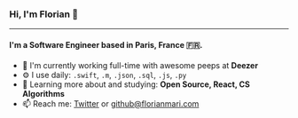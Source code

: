 ### Hi, I'm Florian 👋
---

#### I'm a Software Engineer based in Paris, France 🇫🇷.

- 🏢 I'm currently working full-time with awesome peeps at **Deezer**
- ⚙️ I use daily: `.swift`, `.m`, `.json`, `.sql`, `.js`, `.py`
- 🌱 Learning more about and studying: **Open Source, React, CS Algorithms**
- 📫 Reach me: <a href="https://twitter.com/florianmari">Twitter</a> or github@florianmari.com
